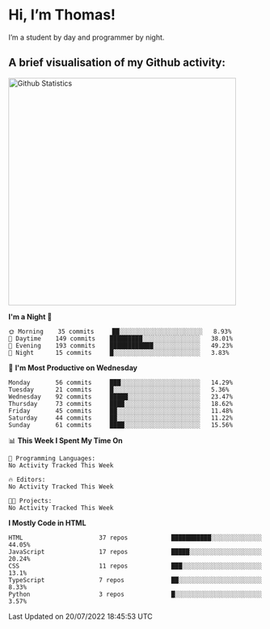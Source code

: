 # Hi, I’m Thomas!
I’m a student by day and programmer by night.

## A brief visualisation of my Github activity:

<img title="My Github Statistics" alt="Github Statistics" width="450px" src="https://github-readme-stats.vercel.app/api?username=thomasrettig&show_icons=true&include_all_commits=true&count_private=true&&hide=issues&theme=tokyonight&border_radius=6px"/>

<!--START_SECTION:waka-->
**I'm a Night 🦉** 

```text
🌞 Morning    35 commits     ██░░░░░░░░░░░░░░░░░░░░░░░   8.93% 
🌆 Daytime    149 commits    █████████░░░░░░░░░░░░░░░░   38.01% 
🌃 Evening    193 commits    ████████████░░░░░░░░░░░░░   49.23% 
🌙 Night      15 commits     █░░░░░░░░░░░░░░░░░░░░░░░░   3.83%

```
📅 **I'm Most Productive on Wednesday** 

```text
Monday       56 commits     ███░░░░░░░░░░░░░░░░░░░░░░   14.29% 
Tuesday      21 commits     █░░░░░░░░░░░░░░░░░░░░░░░░   5.36% 
Wednesday    92 commits     █████░░░░░░░░░░░░░░░░░░░░   23.47% 
Thursday     73 commits     ████░░░░░░░░░░░░░░░░░░░░░   18.62% 
Friday       45 commits     ██░░░░░░░░░░░░░░░░░░░░░░░   11.48% 
Saturday     44 commits     ██░░░░░░░░░░░░░░░░░░░░░░░   11.22% 
Sunday       61 commits     ████░░░░░░░░░░░░░░░░░░░░░   15.56%

```


📊 **This Week I Spent My Time On** 

```text
💬 Programming Languages: 
No Activity Tracked This Week

🔥 Editors: 
No Activity Tracked This Week

🐱‍💻 Projects: 
No Activity Tracked This Week

```

**I Mostly Code in HTML** 

```text
HTML                     37 repos            ███████████░░░░░░░░░░░░░░   44.05% 
JavaScript               17 repos            █████░░░░░░░░░░░░░░░░░░░░   20.24% 
CSS                      11 repos            ███░░░░░░░░░░░░░░░░░░░░░░   13.1% 
TypeScript               7 repos             ██░░░░░░░░░░░░░░░░░░░░░░░   8.33% 
Python                   3 repos             █░░░░░░░░░░░░░░░░░░░░░░░░   3.57%

```



 Last Updated on 20/07/2022 18:45:53 UTC
<!--END_SECTION:waka-->
